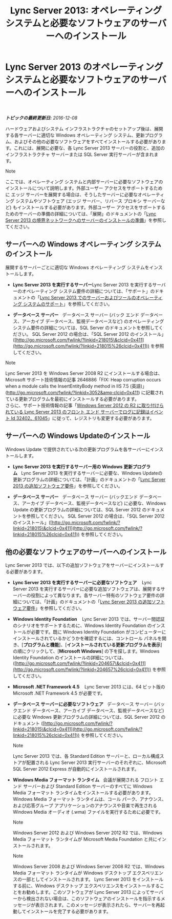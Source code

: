 ﻿---
title: 'Lync Server 2013: オペレーティング システムと必要なソフトウェアのサーバーへのインストール'
TOCTitle: オペレーティング システムと必要なソフトウェアのサーバーへのインストール
ms:assetid: 055991e0-5aeb-43fc-a7ba-d4b02316d73b
ms:mtpsurl: https://technet.microsoft.com/ja-jp/library/Gg398103(v=OCS.15)
ms:contentKeyID: 48271115
ms.date: 12/10/2016
mtps_version: v=OCS.15
ms.translationtype: HT
---

# Lync Server 2013 のオペレーティング システムと必要なソフトウェアのサーバーへのインストール

 

_**トピックの最終更新日:** 2016-12-08_

ハードウェアおよびシステム インフラストラクチャのセットアップ後は、展開する各サーバーに適切な Windows オペレーティング システム、更新プログラム、およびその他の必要なソフトウェアをすべてインストールする必要があります。これには、展開に必要な、各 Lync Server 2013 サーバーの役割と、追加のインフラストラクチャ サーバーまたは SQL Server 実行サーバーが含まれます。

> [!NOTE]
> ここでは、オペレーティング システムと内部サーバーに必要なソフトウェアのインストールについて説明します。外部ユーザー アクセスをサポートするために エッジ サーバーを展開する場合は、そうしたサーバーに必要なオペレーティング システムやソフトウェア (エッジ サーバー、リバース プロキシ サーバーなど) もインストールする必要があります。外部ユーザー アクセスをサポートするためのサーバーの準備の詳細については、「展開」のドキュメントの「<a href="lync-server-2013-preparing-for-installation-of-servers-in-the-perimeter-network.md">Lync Server 2013 の境界ネットワークへのサーバーのインストールの準備</a>」を参照してください。


## サーバーへの Windows オペレーティング システムのインストール

展開するサーバーごとに適切な Windows オペレーティング システムをインストールします。

  - **Lync Server 2013 を実行するサーバー**Lync Server 2013 を実行するサーバーのオペレーティング システム要件の詳細については、「サポート」のドキュメントの「[Lync Server 2013 でのサーバーおよびツールのオペレーティング システムのサポート](lync-server-2013-server-and-tools-operating-system-support.md)」を参照してください。

  - **データベース サーバー**   データベース サーバー (バック エンド データベース、アーカイブ データベース、監視データベースなど) のオペレーティング システム要件の詳細については、SQL Server のドキュメントを参照してください。 SQL Server 2012 の場合は、「SQL Server 2012 のインストール」([http://go.microsoft.com/fwlink/?linkid=218015\&clcid=0x411](http://go.microsoft.com/fwlink/?linkid=218015%26clcid=0x411)) を参照してください。

> [!NOTE]
> Lync Server 2013 を Windows Server 2008 R2 にインストールする場合は、Microsoft サポート技術情報の記事 2646886「FIX: Heap corruption occurs when a module calls the InsertEntityBody method in IIS 7.5 (英語)」(<a href="http://go.microsoft.com/fwlink/?linkid=3052%26clcid=0x411" class="uri">http://go.microsoft.com/fwlink/?linkid=3052&amp;clcid=0x411</a>) に記載されている更新プログラムを最初にインストールする必要があります。<br />
> さらに、サポート技術情報の記事「<a href="http://go.microsoft.com/fwlink/p/?linkid=506893">Windows Server 2012 の R2 に取り付けられている Lync Server 2013 のフロント エンド サーバーでログに記録はイベント Id 32402、61045</a>」に従って、レジストリも変更する必要があります。


## サーバーへの Windows Updateのインストール

Windows Update で提供されている次の更新プログラムを各サーバーにインストールします。

  - **Lync Server 2013 を実行するサーバー用の Windows 更新プログラム**   Lync Server 2013 を実行するサーバーに必要な、Windows Updateの更新プログラムの詳細については、「計画」のドキュメントの「[Lync Server 2013 の追加ソフトウェア要件](lync-server-2013-additional-software-requirements.md)」を参照してください。

  - **データベース サーバー**   データベース サーバー (バックエンド データベース、アーカイブ データベース、監視データベースなど) に必要な、Windows Update の更新プログラムの詳細については、SQL Server 2012 のドキュメントを参照してください。 SQL Server 2012 の場合は、「SQL Server 2012 のインストール」([http://go.microsoft.com/fwlink/?linkid=218015\&clcid=0x411](http://go.microsoft.com/fwlink/?linkid=218015%26clcid=0x411)) を参照してください。

## 他の必要なソフトウェアのサーバーへのインストール

Lync Server 2013 では、以下の追加ソフトウェアをサーバーにインストールする必要があります。

  - **Lync Server 2013 を実行するサーバーに必要なソフトウェア**    Lync Server 2013 を実行するサーバーに必要な追加ソフトウェアは、展開するサーバーの役割によって異なります。各サーバー特有のソフトウェア要件の詳細については、「計画」のドキュメントの「[Lync Server 2013 の追加ソフトウェア要件](lync-server-2013-additional-software-requirements.md)」を参照してください。

  - **Windows Identity Foundation**    Lync Server 2013 では、サーバー間認証のシナリオをサポートするために、Windows Identity Foundation のインストールが必要です。既に Windows Identity Foundation がコンピューターにインストールされているかどうかを確認するには、コントロール パネルを開き、\[**プログラムと機能**\]、\[**インストールされている更新プログラムを表示**\] の順にクリックして、\[**Microsoft Windows**\] の下を探します。Windows Identity Foundation のインストールの詳細については、([http://go.microsoft.com/fwlink/?linkid=204657\&clcid=0x411](http://go.microsoft.com/fwlink/?linkid=204657%26clcid=0x411)) を参照してください。

  - **Microsoft .NET Framework 4.5**    Lync Server 2013 には、64 ビット版の Microsoft .NET Framework 4.5 が必要です。

  - **データベース サーバーに必要なソフトウェア**   データベース サーバー (バックエンド データベース、アーカイブ データベース、監視データベースなど) に必要な Windows 更新プログラムの詳細については、SQL Server 2012 のドキュメント ([http://go.microsoft.com/fwlink/?linkid=218015\&clcid=0x411](http://go.microsoft.com/fwlink/?linkid=218015%26clcid=0x411)) を参照してください。
    
    > [!NOTE]
    > Lync Server 2013 では、各 Standard Edition サーバーと、ローカル構成ストアが配置される Lync Server 2013 実行サーバーのそれぞれに、Microsoft SQL Server 2012 Express が自動的にインストールされます。


  - **Windows Media フォーマット ランタイム**   会議が展開される フロント エンド サーバーおよび Standard Edition サーバーのすべてに Windows Media フォーマット ランタイムをインストールする必要があります。Windows Media フォーマット ランタイムは、コール パーク、アナウンス、および応答グループ アプリケーションのアナウンスや音楽で再生される Windows Media オーディオ (.wma) ファイルを実行するために必要です。
    
    > [!NOTE]
    > Windows Server 2012 および Windows Server 2012 R2 では、Windows Media フォーマット ランタイムが Microsoft Media Foundation と共にインストールされます。
    
    > [!NOTE]
    > Windows Server 2008 および Windows Server 2008 R2 では、Windows Media フォーマット ランタイムが Windows デスクトップ エクスペリエンスの一部としてインストールされます。 Lync Server 2013 をインストールする前に、Windows デスクトップ エクスペリエンスをインストールすることをお勧めします。このソフトウェアが Lync Server 2013 によってサーバーから検出されない場合は、このソフトウェアのインストールを指示するメッセージが表示されます。このメッセージが表示されたら、サーバーを再起動してインストールを完了する必要があります。

